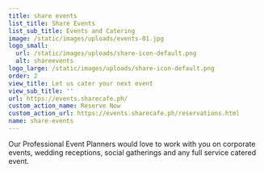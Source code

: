```yaml
---
title: share events
list_title: Share Events
list_sub_title: Events and Catering
image: /static/images/uploads/events-01.jpg
logo_small:
  url: /static/images/uploads/share-icon-default.png
  alt: shareevents
logo_large: /static/images/uploads/share-icon-default.png
order: 2
view_title: Let us cater your next event
view_sub_title: ''
url: https://events.sharecafe.ph/
custom_action_name: Reserve Now
custom_action_url: https://events.sharecafe.ph/reservations.html
name: share-events
---
```

Our Professional Event Planners would love to work with you on corporate events, wedding receptions, social gatherings and any full service catered event.
